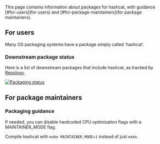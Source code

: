
This page contains information about packages for hashcat, with guidance [#for-users](for users) and [#for-package-maintainers](for package maintainers).

## For users ##

Many OS packaging systems have a package simply called 'hashcat'.

### Downstream package status ###

Here is a list of downstream packages that include hashcat, as tracked by [Repology](https://repology.org).

[![Packaging status](https://repology.org/badge/vertical-allrepos/hashcat.svg)](https://repology.org/project/hashcat/versions)

## For package maintainers ##

### Packaging guidance ###

If needed, you can disable hardcoded CPU optimization flags with a MAINTAINER_MODE flag.

Compile hashcat with `make MAINTAINER_MODE=1` instead of just `make`.

